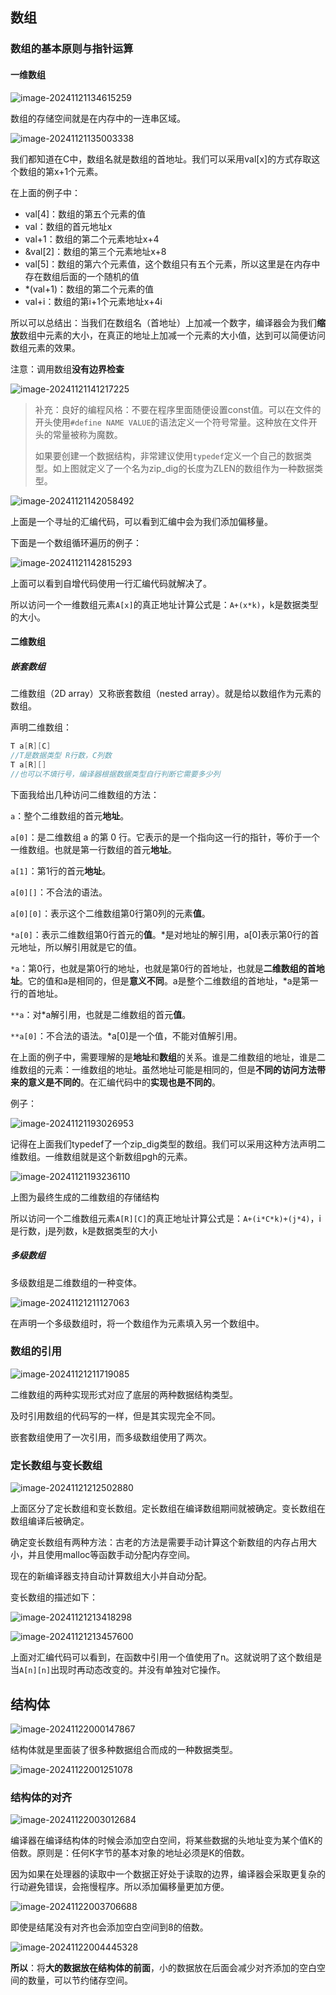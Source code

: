 ## 数组

### 数组的基本原则与指针运算

#### 一维数组

![image-20241121134615259](https://lsky.ooooyasumi.com/i/2024/11/21/673ec929b41b8.png)

数组的存储空间就是在内存中的一连串区域。

![image-20241121135003338](https://lsky.ooooyasumi.com/i/2024/11/21/673eca0dbed8f.png)

我们都知道在C中，数组名就是数组的首地址。我们可以采用val[x]的方式存取这个数组的第x+1个元素。

在上面的例子中：

- val[4]：数组的第五个元素的值
- val：数组的首元地址x
- val+1：数组的第二个元素地址x+4
- &val[2]：数组的第三个元素地址x+8
- val[5]：数组的第六个元素值，这个数组只有五个元素，所以这里是在内存中存在数组后面的一个随机的值
- *(val+1)：数组的第二个元素的值
- val+i：数组的第i+1个元素地址x+4i

所以可以总结出：当我们在数组名（首地址）上加减一个数字，编译器会为我们**缩放**数组中元素的大小，在真正的地址上加减一个元素的大小值，达到可以简便访问数组元素的效果。

注意：调用数组**没有边界检查**

![image-20241121141217225](https://lsky.ooooyasumi.com/i/2024/11/21/673ecf43b4145.png)

> 补充：良好的编程风格：不要在程序里面随便设置const值。可以在文件的开头使用`#define NAME VALUE`的语法定义一个符号常量。这种放在文件开头的常量被称为魔数。
>
> 如果要创建一个数据结构，非常建议使用`typedef`定义一个自己的数据类型。如上图就定义了一个名为zip_dig的长度为ZLEN的数组作为一种数据类型。

![image-20241121142058492](https://lsky.ooooyasumi.com/i/2024/11/21/673ed14bec2ad.png)

上面是一个寻址的汇编代码，可以看到汇编中会为我们添加偏移量。

下面是一个数组循环遍历的例子：

![image-20241121142815293](https://lsky.ooooyasumi.com/i/2024/11/21/673ed301e9873.png)

上面可以看到自增代码使用一行汇编代码就解决了。

所以访问一个一维数组元素`A[x]`的真正地址计算公式是：`A+(x*k)`，k是数据类型的大小。

#### 二维数组

##### 嵌套数组

二维数组（2D array）又称嵌套数组（nested array）。就是给以数组作为元素的数组。

声明二维数组：

```c
T a[R][C]
//T是数据类型 R行数，C列数
T a[R][]
//也可以不填行号，编译器根据数据类型自行判断它需要多少列
```

下面我给出几种访问二维数组的方法：

`a`：整个二维数组的首元**地址**。

`a[0]`：是二维数组 a 的第 0 行。它表示的是一个指向这一行的指针，等价于一个一维数组。也就是第一行数组的首元**地址**。

`a[1]`：第1行的首元**地址**。

`a[0][]`：不合法的语法。

`a[0][0]`：表示这个二维数组第0行第0列的元素**值**。

`*a[0]`：表示二维数组第0行首元的**值**。*是对地址的解引用，a[0]表示第0行的首元地址，所以解引用就是它的值。

`*a`：第0行，也就是第0行的地址，也就是第0行的首地址，也就是**二维数组的首地址**。它的值和a是相同的，但是**意义不同**。a是整个二维数组的首地址，*a是第一行的首地址。

`**a`：对*a解引用，也就是二维数组的首元**值**。

`**a[0]`：不合法的语法。*a[0]是一个值，不能对值解引用。

在上面的例子中，需要理解的是**地址**和**数组**的关系。谁是二维数组的地址，谁是二维数组的元素：一维数组的地址。虽然地址可能是相同的，但是**不同的访问方法带来的意义是不同的**。在汇编代码中的**实现也是不同的**。

例子：

![image-20241121193026953](https://lsky.ooooyasumi.com/i/2024/11/21/673f19d44f66f.png)

记得在上面我们typedef了一个zip_dig类型的数组。我们可以采用这种方法声明二维数组。一维数组就是这个新数组pgh的元素。

![image-20241121193236110](https://lsky.ooooyasumi.com/i/2024/11/21/673f1a56b4d91.png)

上图为最终生成的二维数组的存储结构

所以访问一个二维数组元素`A[R][C]`的真正地址计算公式是：`A+(i*C*k)+(j*4)`，i是行数，j是列数，k是数据类型的大小

##### 多级数组

多级数组是二维数组的一种变体。

![image-20241121211127063](https://lsky.ooooyasumi.com/i/2024/11/21/673f31827f48d.png)

在声明一个多级数组时，将一个数组作为元素填入另一个数组中。

### 数组的引用

![image-20241121211719085](https://lsky.ooooyasumi.com/i/2024/11/21/673f32e4e3b4b.png)

二维数组的两种实现形式对应了底层的两种数据结构类型。

及时引用数组的代码写的一样，但是其实现完全不同。

嵌套数组使用了一次引用，而多级数组使用了两次。

### 定长数组与变长数组

![image-20241121212502880](https://lsky.ooooyasumi.com/i/2024/11/21/673f34ba4934a.png)

上面区分了定长数组和变长数组。定长数组在编译数组期间就被确定。变长数组在数组编译后被确定。

确定变长数组有两种方法：古老的方法是需要手动计算这个新数组的内存占用大小，并且使用malloc等函数手动分配内存空间。

现在的新编译器支持自动计算数组大小并自动分配。

变长数组的描述如下：

![image-20241121213418298](https://lsky.ooooyasumi.com/i/2024/11/21/673f36dd045f0.png)

![image-20241121213457600](https://lsky.ooooyasumi.com/i/2024/11/21/673f370500f4a.png)

上面对汇编代码可以看到，在函数中引用一个值使用了n。这就说明了这个数组是当`A[n][n]`出现时再动态改变的。并没有单独对它操作。

## 结构体

![image-20241122000147867](https://lsky.ooooyasumi.com/i/2024/11/22/673f596f0a416.png)

结构体就是里面装了很多种数据组合而成的一种数据类型。

![image-20241122001251078](https://lsky.ooooyasumi.com/i/2024/11/22/673f5c04ec1c8.png)

### 结构体的对齐

![image-20241122003012684](https://lsky.ooooyasumi.com/i/2024/11/22/673f6018a5dee.png)

编译器在编译结构体的时候会添加空白空间，将某些数据的头地址变为某个值K的倍数。原则是：任何K字节的基本对象的地址必须是K的倍数。

因为如果在处理器的读取中一个数据正好处于读取的边界，编译器会采取更复杂的行动避免错误，会拖慢程序。所以添加偏移量更加方便。

![image-20241122003706688](https://lsky.ooooyasumi.com/i/2024/11/22/673f61b4ac9a2.png)

即使是结尾没有对齐也会添加空白空间到8的倍数。

 ![image-20241122004445328](https://lsky.ooooyasumi.com/i/2024/11/22/673f637fa8c0f.png)

**所以**：将**大的数据放在结构体的前面**，小的数据放在后面会减少对齐添加的空白空间的数量，可以节约储存空间。